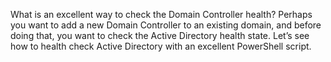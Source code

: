 What is an excellent way to check the Domain Controller health? Perhaps you want to add a new Domain Controller to an existing domain, and before doing that, you want to check the Active Directory health state. Let’s see how to health check Active Directory with an excellent PowerShell script.
